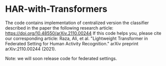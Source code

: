 # HAR-with-Transformers
The code contains implementation of centralized version the classifier described in the paper the following research article: https://doi.org/10.48550/arXiv.2110.00244
If this code helps you, please cite our corresponding article: Raza, Ali, et al. "Lightweight Transformer in Federated Setting for Human Activity Recognition." arXiv preprint arXiv:2110.00244 (2021).

Note: we will soon release code for federated settings.
